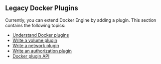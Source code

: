 <!--[metadata]>
+++
title = "Legacy Docker Plugins"
description = "How to extend Docker Engine with plugins"
keywords = ["extend, plugins, docker, documentation, developer"]
[menu.main]
identifier = "extend_legacy"
parent = "engine_extend"
weight = 7
+++
<![end-metadata]-->


## Legacy Docker Plugins

Currently, you can extend Docker Engine by adding a plugin. This section contains the following topics:

* [Understand Docker plugins](plugins.md)
* [Write a volume plugin](plugins_volume.md)
* [Write a network plugin](plugins_network.md)
* [Write an authorization plugin](plugins_authorization.md)
* [Docker plugin API](plugin_api.md)
